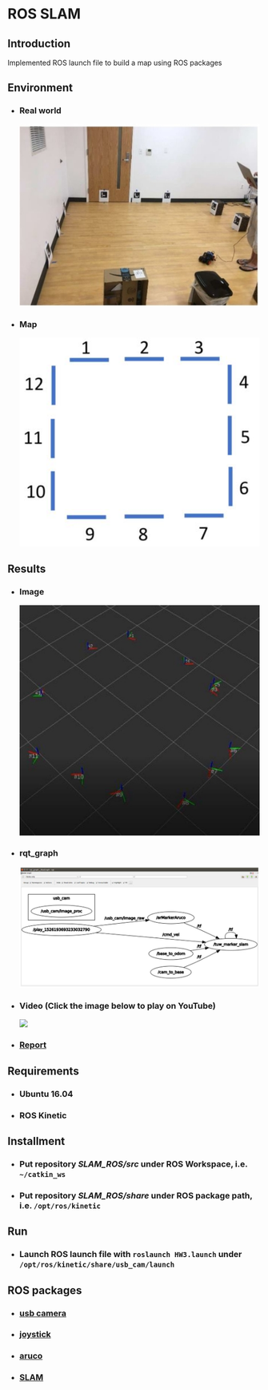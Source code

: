 # ROS SLAM
## Introduction
Implemented ROS launch file to build a map using ROS packages

## Environment
* ### Real world  
  <img src="img/Environment1.jpg" width="575">  
* ### Map  
  <img src="img/Environment2.JPG" width="575">  

## **Results**
* ### Image
  <img src="img/Result1.jpg" width="575">  
* ### rqt_graph
  <img src="img/rqt_graph.JPG" width="700">  
* ### Video (Click the image below to play on YouTube)
  [![](http://img.youtube.com/vi/bA_MkM1NLRY/0.jpg)](http://www.youtube.com/watch?v=bA_MkM1NLRY)
* ### [Report](report.pdf)

## **Requirements**
* ### Ubuntu 16.04
* ### ROS Kinetic

## **Installment**
* ### Put repository *SLAM_ROS/src* under ROS Workspace, i.e. ```~/catkin_ws```
* ### Put repository *SLAM_ROS/share* under ROS package path, i.e. ```/opt/ros/kinetic```

## **Run**
* ### Launch ROS launch file with ```roslaunch HW3.launch``` under ```/opt/ros/kinetic/share/usb_cam/launch```

## **ROS packages**
* ### [usb camera](http://wiki.ros.org/usb_cam)
* ### [joystick](http://wiki.ros.org/joy)
* ### [aruco](http://wiki.ros.org/tuw_aruco)
* ### [SLAM](http://wiki.ros.org/tuw_marker_slam)
